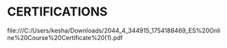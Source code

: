 # CERTIFICATIONS
file:///C:/Users/kesha/Downloads/2044_4_344915_1754188469_ES%20Online%20Course%20Certificate%20(1).pdf
